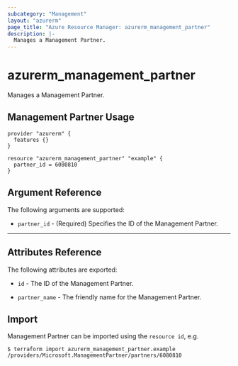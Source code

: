 ```yaml
---
subcategory: "Management"
layout: "azurerm"
page_title: "Azure Resource Manager: azurerm_management_partner"
description: |-
  Manages a Management Partner.
---
```


# azurerm_management_partner

Manages a Management Partner.

## Management Partner Usage

```hcl
provider "azurerm" {
  features {}
}

resource "azurerm_management_partner" "example" {
  partner_id = 6080810
}
```

## Argument Reference

The following arguments are supported:

* `partner_id` - (Required) Specifies the ID of the Management Partner.

---

## Attributes Reference

The following attributes are exported:

* `id` - The ID of the Management Partner.

* `partner_name` - The friendly name for the Management Partner.

## Import

Management Partner can be imported using the `resource id`, e.g.

```shell
$ terraform import azurerm_management_partner.example /providers/Microsoft.ManagementPartner/partners/6080810
```
